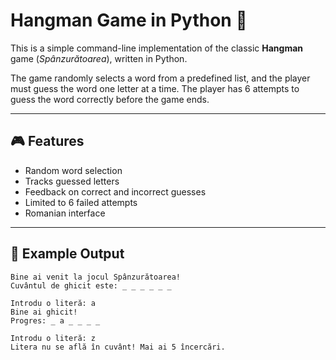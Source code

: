 # Hangman Game in Python 🎯

This is a simple command-line implementation of the classic **Hangman** game (*Spânzurătoarea*), written in Python.

The game randomly selects a word from a predefined list, and the player must guess the word one letter at a time. The player has 6 attempts to guess the word correctly before the game ends.

---

## 🎮 Features

- Random word selection
- Tracks guessed letters
- Feedback on correct and incorrect guesses
- Limited to 6 failed attempts
- Romanian interface

---

## 🧪 Example Output

```text
Bine ai venit la jocul Spânzurătoarea!
Cuvântul de ghicit este: _ _ _ _ _ _

Introdu o literă: a
Bine ai ghicit!
Progres: _ a _ _ _ _

Introdu o literă: z
Litera nu se află în cuvânt! Mai ai 5 încercări.
